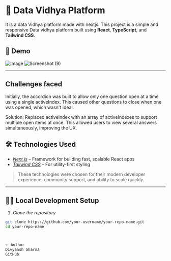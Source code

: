 # 🚀 Data Vidhya Platform


It is a data Vidhya platform made with nextjs. 
This project is a simple and responsive Data vidhya platform built using **React**, **TypeScript**, and **Tailwind CSS**. 

## 📸 Demo

![image](https://github.com/user-attachments/assets/abd39c24-533e-48ae-ac8b-56b5960bb491)
![Screenshot (9)](https://github.com/user-attachments/assets/9b034be8-fb84-4e82-abce-d20b370d8363)





---
## Challenges faced 
Initially, the accordion was built to allow only one question open at a time using a single activeIndex. This caused other questions to close when one was opened, which wasn't ideal.

Solution:
Replaced activeIndex with an array of activeIndexes to support multiple open items at once. This allowed users to view several answers simultaneously, improving the UX.

## 🛠 Technologies Used

- *[Next.js](https://nextjs.org/)* – Framework for building fast, scalable React apps
- *[Tailwind CSS](https://tailwindcss.com/)* – For utility-first styling


> These technologies were chosen for their modern developer experience, community support, and ability to scale quickly.

---

## 🧑‍💻 Local Development Setup

1. *Clone the repository*

```bash
git clone https://github.com/your-username/your-repo-name.git
cd your-repo-name



✨ Author
Divyansh Sharma
GitHub
